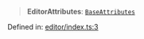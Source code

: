 > **EditorAttributes**: [`BaseAttributes`](/PUBLIC_PATH/type-aliases/BaseAttributes.md)

Defined in: [editor/index.ts:3](https://github.com/rossrobino/components/blob/main/packages/drab/src/editor/index.ts#L3)

